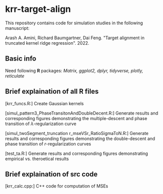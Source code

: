 # krr-target-align
This repository contains code for simulation studies in the following manuscript:

Arash A. Amini, Richard Baumgartner, Dai Feng. "Target alignment in truncated kernel ridge regression". 2022.

## Basic info
Need following **R** packages: *Matrix, ggplot2, dplyr, tidyverse, plotly, reticulate*

## Brief explaination of all R files

[krr_funcs.R:] Create Gaussian kernels

[simul_pattern3_PhaseTransitonAndDoubleDecent.R:] Generate results and corresponding figures demonstrating the multiple-descent and phase transition of $\lambda$-regularization curve

[simul_twoSegment_truncation r_mseVSr_RatioSigmaToN.R:] Generate results and corresponding figures demonstrating the double-descent and phase transition of $r$-regularization curves

[test_ta.R:] Generate results and corresponding figures demonstrating empirical vs. theroetical results

## Brief explaination of src code
[krr_calc.cpp:] C++ code for computation of MSEs
